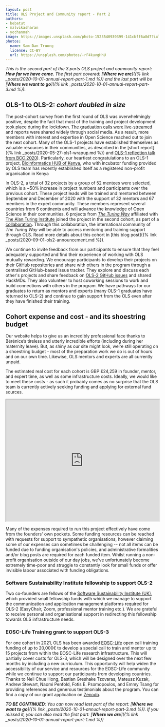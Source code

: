 ```yaml
---
layout: post
title: OLS Project and Community report - Part 2
authors:
- bebatut
- malvikasharan
- yochannah
image: https://images.unsplash.com/photo-1523540939399-141cbff6a8d7?ixlib=rb-1.2.1&ixid=eyJhcHBfaWQiOjEyMDd9&auto=format&fit=crop&w=1650&q=80
photos:
  name: Sam Dan Truong
  license: CC-BY
  url: https://unsplash.com/photos/-rF4kuvgHhU
---
```



*This is the second part of the 3 parts OLS project and community report: **How far we have come**. The first part covered: [**Where we are**]({% link _posts/2020-10-01-annual-report-part-1.md %}) and the last part will be [**Where we want to go**]({% link _posts/2020-10-01-annual-report-part-3.md %}).*

## OLS-1 to OLS-2: *cohort doubled in size*

The post-cohort survey from the first round of OLS was overwhelmingly positive, despite the fact that most of the training and project development took place during the lockdown. [The graduation calls were live-streamed](https://www.youtube.com/watch?v=2wuy56LcHEw&list=PL1CvC6Ez54KB6U9GtjOjwESMurHgT41qM) and reports were shared widely through social media. As a result, more members with interest and expertise in Open Science reached out to join the next cohort. Many of the OLS-1 projects have established themselves as valuable resources in their communities, as described in the [short report]({% link _posts/2020-05-27-ols1-wrapup.md %}) and [OLS-1 reflection talk from BCC 2020](https://www.youtube.com/watch?v=UIgg9G-NXp8&ab_channel=OBFBOSC)). 
Particularly, our heartiest congratulations to an OLS-1 project, [Bioinformatics HUB of Kenya](https://bioinformaticshubofkenya.wordpress.com/), who with incubator funding provided by OLS team has recently established itself as a registered non-profit organisation in Kenya

In OLS-2, a total of 32 projects by a group of 52 mentees were selected, which is a ~50% increase in project numbers and participants over the previous cohort. These project leads will be trained and mentored between September and December of 2020 with the support of 32 mentors and 67 members in the expert community. These members represent several countries from 6 continents and will advance the knowledge of Open Science in their communities. 6 projects from [*The Turing Way*](https://the-turing-way.netlify.app/welcome) affiliated with [The Alan Turing Institute](https://www.turing.ac.uk/) joined the project in the second cohort, as part of a [collaboration](/ols-2#collaborators). Through this collaboration, the international community of *The Turing Way* will be able to access mentoring and training support through OLS. Read more details about this cohort in [this blog post]({% link _posts/2020-09-01-ols2-announcement.md %}).

We continue to invite feedback from our participants to ensure that they feel adequately supported and find their experience of working with OLS mutually rewarding. We encourage participants to develop their projects on their GitHub repositories and share with others in the program through a centralised GitHub-based issue tracker. They explore and discuss each other's projects and share feedback on [OLS-2 GitHub issues](https://github.com/open-life-science/ols-2/issues) and shared HackMDs. They also volunteer to host coworking sessions to work and build connections with others in the program. We have pathways for our graduates to return as mentors and experts (many OLS-1 graduates have returned to OLS-2) and continue to gain support from the OLS even after they have finished their training.

## Cohort expense and cost - and its shoestring budget 

Our website helps to give us an incredibly professional face thanks to Bérénice’s tireless and utterly incredible efforts (including during her maternity leave). But, as shiny as our site might look, we’re still operating on a shoestring budget - most of the preparation work we do is out of hours and on our own time. Likewise, OLS mentors and experts are all currently unpaid. 

The estimated real cost for each cohort is GBP £24,259 in founder, mentor, and expert time, as well as some infrastructure costs. Ideally, we would like to meet these costs - as such it probably comes as no surprise that the OLS team is currently actively seeking funding and applying for external fund sources.

<iframe src="https://docs.google.com/spreadsheets/d/1_Q8atU9Xsh5aXQuQpxizyMUdKWug_jYgMobzhxxPE8c/pubhtml?widget=true&amp;headers=false" style="width: 100%; height: 400px"></iframe>


Many of the expenses required to run this project effectively have come from the founders' own pockets. Some funding resources can be reached with requests for support to sympathetic organisations, however claiming some of our expenses can sometimes be challenging -- not all items can be funded due to funding organisation's policies, and administrative formalities and/or blog posts are required for each funded item. Whilst running a non-profit organisation outside of our day jobs, we've unfortunately become extremely time-poor and struggle to constantly look for small funds or offer invisible labour associated with funding obligations.

### Software Sustainability Institute fellowship to support OLS-2

Two co-founders are fellows of the [Software Sustainability Institute (UK)](https://www.software.ac.uk/), which provided small fellowship funds with which we manage to support the communication and application management platforms required for OLS-2 (EasyChair, Zoom, professional mentor training etc.). We are grateful to receive personal and organisational support in redirecting this fellowship towards OLS infrastructure needs. 

### EOSC-Life Training grant to support OLS-3

For one cohort in 2021, OLS has been awarded [EOSC-Life](https://www.eosc-life.eu/) open call training funding of up to 20,000€ to develop a special call to train and mentor up to 15 projects from within the EOSC-Life research infrastructure. This will partially cover costs for OLS-3, which will be designed over the next few months by including a new curriculum.
This opportunity will help widen the accessibility of our service and resources for the EOSC-Life community while we continue to support our participants from developing countries. Thanks to Neil Chue Hong, Bastian Greshake Tzovaras, Mateusz Kuzak, Andrew Stewart, Naomi Penfold, Fotis E. Psomopoulos, and Emmy Tsang for providing references and generous testimonials about the program. You can find a copy of our grant application  on [Zenodo](https://zenodo.org/record/4060367).

***TO BE CONTINUED**: You can now read last part of the report: [**Where we want to go**]({% link _posts/2020-10-01-annual-report-part-3.md %}). If you missed it, you can also read the first part: [**Where we are**]({% link _posts/2020-10-01-annual-report-part-1.md %})*
